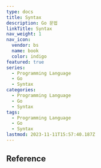 ```yaml
---
type: docs
title: Syntax
description: Go 문법
linkTitle: Syntax
nav_weight: 1
nav_icon:
  vendor: bs
  name: book
  color: indigo
featured: true
series:
  - Programming Language
  - Go
  - Syntax
categories:
  - Programming Language
  - Go
  - Syntax
tags:
  - Programming Language
  - Go
  - Syntax
lastmod: 2023-11-11T15:57:40.187Z
---
```


## Reference

